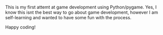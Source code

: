 This is my first attemt at game development using Python/pygame. Yes, I know this isnt the best way to go about game development, however I am self-learning and wanted to have some fun with the process. 

Happy coding!
